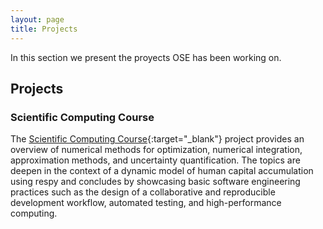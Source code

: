 ```yaml
---
layout: page
title: Projects
---
```


In this section we present the proyects OSE has been working on.

## Projects

### Scientific Computing Course

The [Scientific Computing Course](https://ose-scientific-computing.readthedocs.io/en/latest/index.html){:target="_blank"} project provides an overview of numerical methods for optimization, numerical integration, approximation methods, and uncertainty quantification. The topics are deepen in the context of a dynamic model of human capital accumulation using respy and concludes by showcasing basic software engineering practices such as the design of a collaborative and reproducible development workflow, automated testing, and high-performance computing.


